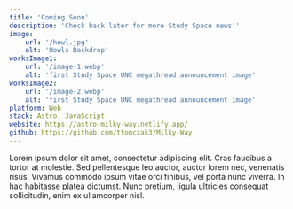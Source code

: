 ```yaml
---
title: 'Coming Soon'
description: 'Check back later for more Study Space news!'
image:
    url: '/howl.jpg'
    alt: 'Howls Backdrop'
worksImage1:
    url: '/image-1.webp'
    alt: 'first Study Space UNC megathread announcement image'
worksImage2:
    url: '/image-2.webp'
    alt: 'first Study Space UNC megathread announcement image'
platform: Web
stack: Astro, JavaScript
website: https://astro-milky-way.netlify.app/
github: https://github.com/ttomczak3/Milky-Way
---
```


Lorem ipsum dolor sit amet, consectetur adipiscing elit. Cras faucibus a tortor at molestie. Sed pellentesque leo auctor, auctor lorem nec, venenatis risus. Vivamus commodo ipsum vitae orci finibus, vel porta nunc viverra. In hac habitasse platea dictumst. Nunc pretium, ligula ultricies consequat sollicitudin, enim ex ullamcorper nisl.

